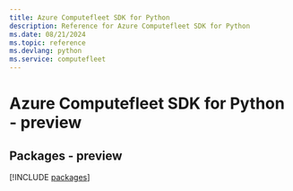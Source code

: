 ```yaml
---
title: Azure Computefleet SDK for Python
description: Reference for Azure Computefleet SDK for Python
ms.date: 08/21/2024
ms.topic: reference
ms.devlang: python
ms.service: computefleet
---
```

# Azure Computefleet SDK for Python - preview
## Packages - preview
[!INCLUDE [packages](computefleet-index.md)]